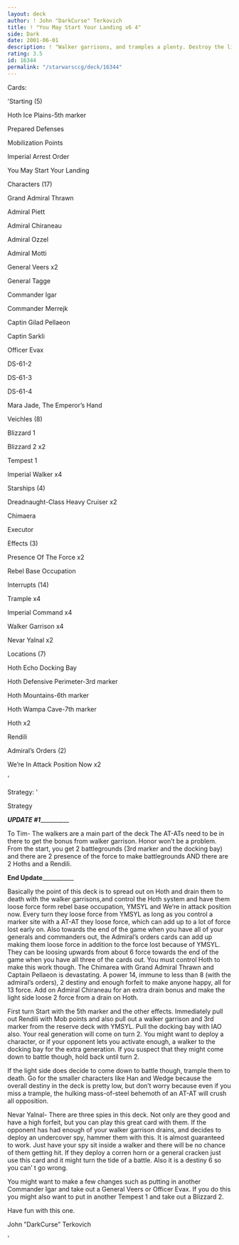 ```yaml
---
layout: deck
author: ! John "DarkCurse" Terkovich
title: ! "You May Start Your Landing v6 4"
side: Dark
date: 2001-06-01
description: ! "Walker garrisons, and tramples a plenty. Destroy the light side with the awesome power of walkers."
rating: 3.5
id: 16344
permalink: "/starwarsccg/deck/16344"
---
```

Cards: 

'Starting (5)

Hoth Ice Plains-5th marker

Prepared Defenses

Mobilization Points

Imperial Arrest Order

You May Start Your Landing


Characters (17)

Grand Admiral Thrawn

Admiral Piett

Admiral Chiraneau

Admiral Ozzel

Admiral Motti

General Veers x2

General Tagge

Commander Igar

Commander Merrejk

Captin Gilad Pellaeon

Captin Sarkli

Officer Evax

DS-61-2

DS-61-3

DS-61-4

Mara Jade, The Emperor&#8217;s Hand


Veichles (8)

Blizzard 1

Blizzard 2 x2

Tempest 1

Imperial Walker x4


Starships (4)

Dreadnaught-Class Heavy Cruiser x2

Chimaera

Executor


Effects (3)

Presence Of The Force x2

Rebel Base Occupation 


Interrupts (14)

Trample x4

Imperial Command x4

Walker Garrison x4

Nevar Yalnal x2


Locations (7)

Hoth Echo Docking Bay

Hoth Defensive Perimeter-3rd marker

Hoth Mountains-6th marker

Hoth Wampa Cave-7th marker

Hoth x2

Rendili 


Admiral&#8217;s Orders (2)

We&#8217;re In Attack Position Now x2

'

Strategy: '

Strategy

_______________UPDATE #1_________________________

To Tim- The walkers are a main part of the deck The AT-ATs need to be in there to get the bonus from walker garrison. Honor won’t be a problem. From the start, you get 2 battlegrounds (3rd marker and the docking bay) and there are 2 presence of the force to make battlegrounds AND there are 2 Hoths and a Rendili.

______________End Update_________________________


Basically the point of this deck is to spread out on Hoth and drain them to death with the walker garrisons,and control the Hoth system and have them loose force form rebel base occupation, YMSYL and We’re in attack position now. Every turn they loose force from YMSYL as long as you control a marker site with a AT-AT they loose force, which can add up to a lot of force lost early on. Also towards the end of the game when you have all of your generals and commanders out, the Admiral’s orders cards can add up making them loose force in addition to the force lost because of YMSYL. They can be loosing upwards from about 6 force towards the end of the game when you have all three of the cards out. You must control Hoth to make this work though. The Chimarea with Grand Admiral Thrawn and Captain Pellaeon is devastating. A power 14, immune to less than 8 (with the admiral’s orders), 2 destiny and enough forfeit to make anyone happy, all for 13 force. Add on Admiral Chiraneau for an extra drain bonus and make the light side loose 2 force from a drain on Hoth. 


First turn Start with the 5th marker and the other effects. Immediately pull out Rendili with Mob points and also pull out a walker garrison and 3rd marker from the reserve deck with YMSYL. Pull the docking bay with IAO also. Your real generation will come on turn 2. You might want to deploy a character, or if your opponent lets you activate enough, a walker to the docking bay for the extra generation. If you suspect that they might come down to battle though, hold back until turn 2.


If the light side does decide to come down to battle though, trample them to death. Go for the smaller characters like Han and Wedge because the overall destiny in the deck is pretty low, but don’t worry because even if you miss a trample, the hulking mass-of-steel behemoth of an AT-AT will crush all opposition. 


Nevar Yalnal- There are three spies in this deck. Not only are they good and have a high forfeit, but you can play this great card with them. If the opponent has had enough of your walker garrison drains, and decides to deploy an undercover spy, hammer them with this. It is almost guaranteed to work. Just have your spy sit inside a walker and there will be no chance of them getting hit. If they deploy a corren horn or a general cracken just use this card and it might turn the tide of a battle. Also it is a destiny 6 so you can’ t go wrong. 


You might want to make a few changes such as putting in another Commander Igar and take out a General Veers or Officer Evax. If you do this you might also want to put in another Tempest 1 and take out a Blizzard 2.  


Have fun with this one.


John ”DarkCurse” Terkovich

'
